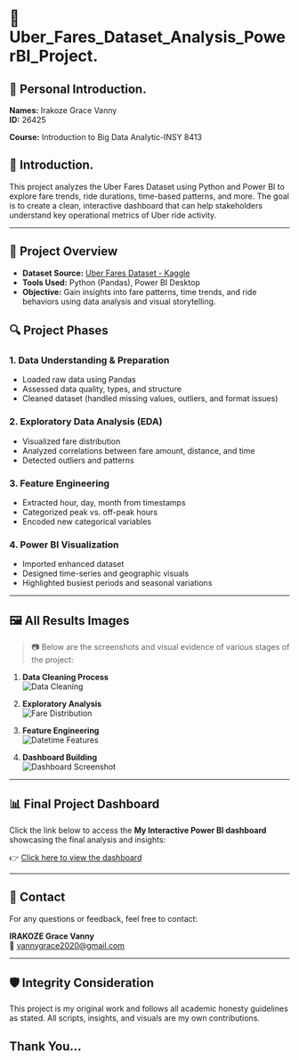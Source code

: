 # 🚕 Uber_Fares_Dataset_Analysis_PowerBI_Project.

## 📌 Personal Introduction.

**Names:** Irakoze Grace Vanny  
**ID:** 26425

**Course:** Introduction to Big Data Analytic-INSY 8413

## 📌 Introduction.

This project analyzes the Uber Fares Dataset using Python and Power BI to explore fare trends, ride durations, time-based patterns, and more. The goal is to create a clean, interactive dashboard that can help stakeholders understand key operational metrics of Uber ride activity.

---

## 📌 Project Overview

- **Dataset Source:** [Uber Fares Dataset - Kaggle](https://www.kaggle.com/) 
- **Tools Used:** Python (Pandas), Power BI Desktop
- **Objective:** Gain insights into fare patterns, time trends, and ride behaviors using data analysis and visual storytelling.


## 🔍 Project Phases

### 1. Data Understanding & Preparation
- Loaded raw data using Pandas
- Assessed data quality, types, and structure
- Cleaned dataset (handled missing values, outliers, and format issues)

### 2. Exploratory Data Analysis (EDA)
- Visualized fare distribution
- Analyzed correlations between fare amount, distance, and time
- Detected outliers and patterns

### 3. Feature Engineering
- Extracted hour, day, month from timestamps
- Categorized peak vs. off-peak hours
- Encoded new categorical variables

### 4. Power BI Visualization
- Imported enhanced dataset
- Designed time-series and geographic visuals
- Highlighted busiest periods and seasonal variations

---

## 🖼️ All Results Images

> 📷 Below are the screenshots and visual evidence of various stages of the project:

1. **Data Cleaning Process**  
   ![Data Cleaning](images/eda_visualizations/data_cleaning.png)

2. **Exploratory Analysis**  
   ![Fare Distribution](images/eda_visualizations/fare_distribution.png)

3. **Feature Engineering**  
   ![Datetime Features](images/eda_visualizations/datetime_features.png)

4. **Dashboard Building**  
   ![Dashboard Screenshot](images/dashboard_screenshots/dashboard_building.png)

---

## 📊 Final Project Dashboard

Click the link below to access the **My Interactive Power BI dashboard** showcasing the final analysis and insights:

👉 [Click here to view the dashboard](https://your_dashboard_link_here)

---

## 📧 Contact

For any questions or feedback, feel free to contact:

**IRAKOZE Grace Vanny**  
📩 vannygrace2020@gmail.com

---

## 🛡️ Integrity Consideration

This project is my original work and follows all academic honesty guidelines as stated. All scripts, insights, and visuals are my own contributions.

Thank You...
---
